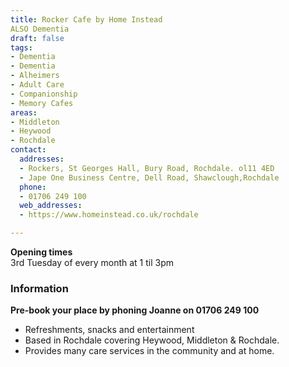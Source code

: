 ```yaml
---
title: Rocker Cafe by Home Instead
ALSO Dementia
draft: false
tags:
- Dementia
- Dementia
- Alheimers
- Adult Care
- Companionship
- Memory Cafes
areas:
- Middleton
- Heywood
- Rochdale
contact:
  addresses:
  - Rockers, St Georges Hall, Bury Road, Rochdale. ol11 4ED
  - Jape One Business Centre, Dell Road, Shawclough,Rochdale
  phone:
  - 01706 249 100
  web_addresses:
  - https://www.homeinstead.co.uk/rochdale

---
```


**Opening times**  
3rd Tuesday of every month at 1 til 3pm  

### Information
**Pre-book your place by phoning Joanne on 01706 249 100**

- Refreshments, snacks and entertainment  
- Based in Rochdale covering Heywood, Middleton & Rochdale.
- Provides many care services in the community and at home.
